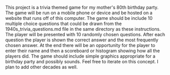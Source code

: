 This project is a trivia themed  game for my mother's 80th birthday party.  The game will be run on a mobile phone or device and be hosted on a website that runs off of this computer.  The game should be include 10 multiple choice questions that could be drawn from the 1940s_trivia_questions.md file in the same directory as these instructions.  The player will be presented with 10 randomly chosen questions.  After each question the player is shown the correct answer and the most frequently chosen answer.  At the end there will be an opportunity for the player to enter their name and then a scoreboard or histogram showing how all the players did.    The game should include simple graphics appropriate for a birthday party and possibly sounds.    Feel free to iterate on this concept.  I plan to add other decades as well.  
